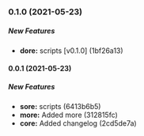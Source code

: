 ### 0.1.0 (2021-05-23)

##### New Features

* **dore:**  scripts [v0.1.0] (1bf26a13)

#### 0.0.1 (2021-05-23)

##### New Features

* **sore:**  scripts (6413b6b5)
* **more:**  Added more (312815fc)
* **core:**  Added changelog (2cd5de7a)

